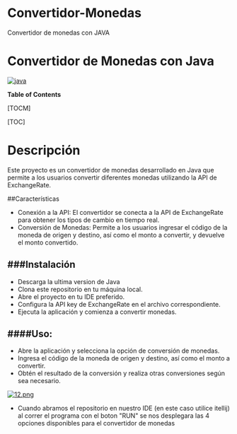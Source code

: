 # Convertidor-Monedas
Convertidor de monedas con JAVA

# **Convertidor de Monedas con Java**

<a href='https://postimg.cc/68JQ8KSX' target='_blank'><img src='https://i.postimg.cc/68JQ8KSX/java.png' border='0' alt='java'/></a>










**Table of Contents**

[TOCM]

[TOC]

# Descripción
Este proyecto es un convertidor de monedas desarrollado en Java que permite a los usuarios convertir diferentes monedas utilizando la API de ExchangeRate.

##Características
- Conexión a la API: El convertidor se conecta a la API de ExchangeRate para obtener los tipos de cambio en tiempo real.
- Conversión de Monedas: Permite a los usuarios ingresar el código de la moneda de origen y destino, así como el monto a convertir, y devuelve el monto convertido.

###Instalación
------------
- Descarga la ultima version de Java
- Clona este repositorio en tu máquina local.
- Abre el proyecto en tu IDE preferido.
- Configura la API key de ExchangeRate en el archivo correspondiente.
- Ejecuta la aplicación y comienza a convertir monedas.

####Uso:
------------
- Abre la aplicación y selecciona la opción de conversión de monedas.
- Ingresa el código de la moneda de origen y destino, así como el monto a convertir.
- Obtén el resultado de la conversión y realiza otras conversiones según sea necesario.


[![12.png](https://i.postimg.cc/qvkNYP96/12.png)](https://postimg.cc/w7GxRGx9)



- Cuando abramos el repositorio en nuestro IDE (en este caso utilice itellij) al correr el programa con el boton "RUN" se nos desplegara las 4 opciones disponibles para el convertidor de monedas


